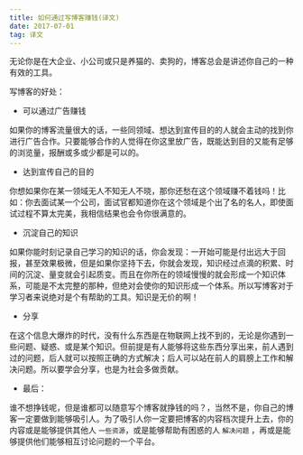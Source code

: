 ```yaml
---
title: 如何通过写博客赚钱(译文)
date: 2017-07-01
tag: 译文
---
```


无论你是在大企业、小公司或只是养猫的、卖狗的，博客总会是讲述你自己的一种有效的工具。

写博客的好处：

- 可以通过广告赚钱

如果你的博客流量很大的话，一些同领域、想达到宣传目的的人就会主动的找到你进行广告合作。只要能够合作的人觉得在你这里放广告，既能达到目的又能有足够的浏览量，报酬或多或少都是可以的。

- 达到宣传自己的目的

你想如果你在某一领域无人不知无人不晓，那你还愁在这个领域赚不着钱吗！比如：你去面试某一个公司，面试官都知道你在这个领域是个出了名的名人，即使面试过程不算太完美，我相信结果也会令你很满意的。

- 沉淀自己的知识

如果你能时刻记录自己学习的知识的话，你会发现：一开始可能是付出远大于回报，甚至效果极微，但是如果你坚持下去，你就会发现，知识经过点滴的积累、时间的沉淀、量变就会引起质变。而且在你所在的领域慢慢的就会形成一个知识体系，可能是不太完整的那种，但绝对会使你的知识形成一个体系。所以写博客对于学习者来说绝对是个有帮助的工具。知识是无价的啊！

- 分享

在这个信息大爆炸的时代，没有什么东西是在物联网上找不到的，无论是你遇到一些问题、疑惑、或是某个知识。但前提是有人能够将这些东西分享出来，前人遇到过的问题，后人就可以按照正确的方式解决；后人可以站在前人的肩膀上工作和解决问题。所以要学会分享，也是为社会多做贡献。

- 最后：

谁不想挣钱呢，但是谁都可以随意写个博客就挣钱的吗？，当然不是，你自己的博客一定要做到能够吸引人。为了吸引人你一定要把博客的内容档次提升上去，你的内容或是能够提供其他人 `一些资源`，或是能够帮助有困惑的人 `解决问题` ，再或是能够提供他们能够相互讨论问题的一个平台。